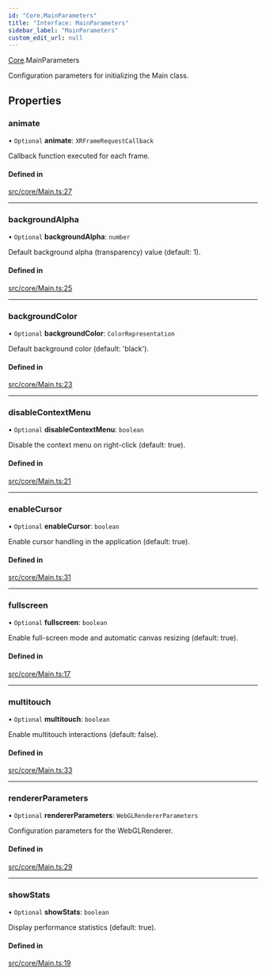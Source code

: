 ```yaml
---
id: "Core.MainParameters"
title: "Interface: MainParameters"
sidebar_label: "MainParameters"
custom_edit_url: null
---
```


[Core](../namespaces/Core.md).MainParameters

Configuration parameters for initializing the Main class.

## Properties

### animate

• `Optional` **animate**: `XRFrameRequestCallback`

Callback function executed for each frame.

#### Defined in

[src/core/Main.ts:27](https://github.com/agargaro/three.ez/blob/cf5584f/src/core/Main.ts#L27)

___

### backgroundAlpha

• `Optional` **backgroundAlpha**: `number`

Default background alpha (transparency) value (default: 1).

#### Defined in

[src/core/Main.ts:25](https://github.com/agargaro/three.ez/blob/cf5584f/src/core/Main.ts#L25)

___

### backgroundColor

• `Optional` **backgroundColor**: `ColorRepresentation`

Default background color (default: 'black').

#### Defined in

[src/core/Main.ts:23](https://github.com/agargaro/three.ez/blob/cf5584f/src/core/Main.ts#L23)

___

### disableContextMenu

• `Optional` **disableContextMenu**: `boolean`

Disable the context menu on right-click (default: true).

#### Defined in

[src/core/Main.ts:21](https://github.com/agargaro/three.ez/blob/cf5584f/src/core/Main.ts#L21)

___

### enableCursor

• `Optional` **enableCursor**: `boolean`

Enable cursor handling in the application (default: true).

#### Defined in

[src/core/Main.ts:31](https://github.com/agargaro/three.ez/blob/cf5584f/src/core/Main.ts#L31)

___

### fullscreen

• `Optional` **fullscreen**: `boolean`

Enable full-screen mode and automatic canvas resizing (default: true).

#### Defined in

[src/core/Main.ts:17](https://github.com/agargaro/three.ez/blob/cf5584f/src/core/Main.ts#L17)

___

### multitouch

• `Optional` **multitouch**: `boolean`

Enable multitouch interactions (default: false).

#### Defined in

[src/core/Main.ts:33](https://github.com/agargaro/three.ez/blob/cf5584f/src/core/Main.ts#L33)

___

### rendererParameters

• `Optional` **rendererParameters**: `WebGLRendererParameters`

Configuration parameters for the WebGLRenderer.

#### Defined in

[src/core/Main.ts:29](https://github.com/agargaro/three.ez/blob/cf5584f/src/core/Main.ts#L29)

___

### showStats

• `Optional` **showStats**: `boolean`

Display performance statistics (default: true).

#### Defined in

[src/core/Main.ts:19](https://github.com/agargaro/three.ez/blob/cf5584f/src/core/Main.ts#L19)
